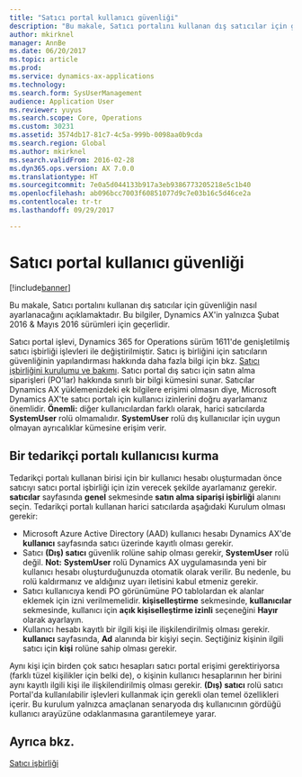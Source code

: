 ```yaml
---
title: "Satıcı portal kullanıcı güvenliği"
description: "Bu makale, Satıcı portalını kullanan dış satıcılar için güvenliğin nasıl ayarlanacağını açıklamaktadır. Bu bilgiler, Dynamics AX'in yalnızca Şubat 2016 &amp; Mayıs 2016 sürümleri için geçerlidir."
author: mkirknel
manager: AnnBe
ms.date: 06/20/2017
ms.topic: article
ms.prod: 
ms.service: dynamics-ax-applications
ms.technology: 
ms.search.form: SysUserManagement
audience: Application User
ms.reviewer: yuyus
ms.search.scope: Core, Operations
ms.custom: 30231
ms.assetid: 3574db17-81c7-4c5a-999b-0098aa0b9cda
ms.search.region: Global
ms.author: mkirknel
ms.search.validFrom: 2016-02-28
ms.dyn365.ops.version: AX 7.0.0
ms.translationtype: HT
ms.sourcegitcommit: 7e0a5d044133b917a3eb9386773205218e5c1b40
ms.openlocfilehash: ab096bcc7003f60851077d9c7e03b16c5d46ce2a
ms.contentlocale: tr-tr
ms.lasthandoff: 09/29/2017

---
```


# <a name="vendor-portal-user-security"></a>Satıcı portal kullanıcı güvenliği

[!include[banner](../includes/banner.md)]


Bu makale, Satıcı portalını kullanan dış satıcılar için güvenliğin nasıl ayarlanacağını açıklamaktadır. Bu bilgiler, Dynamics AX'in yalnızca Şubat 2016 &amp; Mayıs 2016 sürümleri için geçerlidir.

Satıcı portal işlevi, Dynamics 365 for Operations sürüm 1611'de genişletilmiş satıcı işbirliği işlevleri ile değiştirilmiştir. Satıcı iş birliğini için satıcıların güvenliğinin yapılandırması hakkında daha fazla bilgi için bkz. [Satıcı işbirliğini kurulumu ve bakımı](set-up-maintain-vendor-collaboration.md). Satıcı portal dış satıcı için satın alma siparişleri (PO'lar) hakkında sınırlı bir bilgi kümesini sunar. Satıcılar Dynamics AX yüklemenizdeki ek bilgilere erişimi olmasın diye, Microsoft Dynamics AX'te satıcı portalı için kullanıcı izinlerini doğru ayarlamanız önemlidir. **Önemli:** diğer kullanıcılardan farklı olarak, harici satıcılarda **SystemUser** rolü olmamalıdır. **SystemUser** rolü dış kullanıcılar için uygun olmayan ayrıcalıklar kümesine erişim verir.

## <a name="setting-up-a-vendor-portal-user"></a>Bir tedarikçi portalı kullanıcısı kurma
Tedarikçi portalı kullanan birisi için bir kullanıcı hesabı oluşturmadan önce satıcıyı satıcı portal işbirliği için izin verecek şekilde ayarlamanız gerekir. **satıcılar** sayfasında **genel** sekmesinde **satın alma siparişi işbirliği** alanını seçin. Tedarikçi portalı kullanan harici satıcılarda aşağıdaki Kurulum olması gerekir:

-   Microsoft Azure Active Directory (AAD) kullanıcı hesabı Dynamics AX'de **kullanıcı** sayfasında satıcı üzerinde kayıtlı olması gerekir.
-   Satıcı **(Dış) satıcı** güvenlik rolüne sahip olması gerekir, **SystemUser** rolü değil. **Not:** **SystemUser** rolü Dynamics AX uygulamasında yeni bir kullanıcı hesabı oluşturduğunuzda otomatik olarak verilir. Bu nedenle, bu rolü kaldırmanız ve aldığınız uyarı iletisini kabul etmeniz gerekir.
-   Satıcı kullanıcıya kendi PO görünümüne PO tablolardan ek alanlar eklemek için izni verilmemelidir. **kişiselleştirme** sekmesinde, **kullanıcılar** sekmesinde, kullanıcı için **açık kişiselleştirme izinli** seçeneğini **Hayır** olarak ayarlayın.
-   Kullanıcı hesabı kayıtlı bir ilgili kişi ile ilişkilendirilmiş olması gerekir. **kullanıcı** sayfasında, **Ad** alanında bir kişiyi seçin. Seçtiğiniz kişinin ilgili satıcı için **kişi** rolüne sahip olması gerekir.

Aynı kişi için birden çok satıcı hesapları satıcı portal erişimi gerektiriyorsa (farklı tüzel kişilikler için belki de), o kişinin kullanıcı hesaplarının her birini aynı kayıtlı ilgili kişi ile ilişkilendirilmiş olması gerekir. **(Dış) satıcı** rolü satıcı Portal'da kullanılabilir işlevleri kullanmak için gerekli olan temel özellikleri içerir. Bu kurulum yalnızca amaçlanan senaryoda dış kullanıcının gördüğü kullanıcı arayüzüne odaklanmasına garantilemeye yarar.

<a name="see-also"></a>Ayrıca bkz.
--------

[Satıcı işbirliği](collaborate-vendors-vendor-portal.md)




